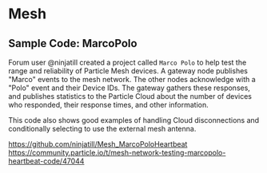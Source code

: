 # Mesh
## Sample Code: MarcoPolo
Forum user @ninjatill created a project called `Marco Polo` to help test the
range and reliability of Particle Mesh devices. A gateway node publishes
"Marco" events to the mesh network. The other nodes acknowledge with a "Polo"
event and their Device IDs. The gateway gathers these responses, and publishes
statistics to the Particle Cloud about the number of devices who responded,
their response times, and other information.

This code also shows good examples of handling Cloud disconnections and 
conditionally selecting to use the external mesh antenna.

https://github.com/ninjatill/Mesh_MarcoPoloHeartbeat
https://community.particle.io/t/mesh-network-testing-marcopolo-heartbeat-code/47044

